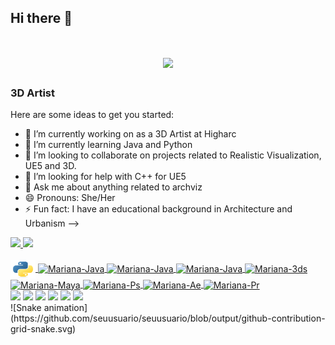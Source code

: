 ## Hi there 👋

<h1 align="center">
    <img src="https://readme-typing-svg.herokuapp.com/?font=Righteous&size=35&center=true&vCenter=true&width=500&height=70&duration=4000&lines=Hello,+I'm+Mariana;" />
</h1>
<h3>3D Artist </h3>


Here are some ideas to get you started:

- 🔭 I’m currently working on as a 3D Artist at Higharc
- 🌱 I’m currently learning Java and Python
- 👯 I’m looking to collaborate on projects related to Realistic Visualization, UE5 and 3D.
- 🤔 I’m looking for help with C++ for UE5
- 💬 Ask me about anything related to archviz
- 😄 Pronouns: She/Her
- ⚡ Fun fact: I have an educational background in Architecture and Urbanism
-->

<div>
  <a href="https://github.com/mariveras"> 
<img height="42%" src="https://github-readme-stats.vercel.app/api?username=mariveras&show_icons=true&theme=dark&include_all_commits=true&count_private=true"/>
  <img height="50%
" src="https://github-readme-stats.vercel.app/api/top-langs/?username=mariveras&layout=compact&langs_count=16&theme=dark"/>
</div>



<div style="display: inline_block"><br>

  <img align="center" alt="Mariana-Python" height="30" width="40" src="https://raw.githubusercontent.com/devicons/devicon/master/icons/python/python-original.svg">
  <img align="center" alt="Mariana-Java" height="30" width="40"  src="https://cdn.jsdelivr.net/gh/devicons/devicon@latest/icons/java/java-original.svg" />
  <img align="center" alt="Mariana-Java" height="30" width="40"  src="https://cdn.jsdelivr.net/gh/devicons/devicon@latest/icons/eclipse/eclipse-original-wordmark.svg" />



  <img align="center" alt="Mariana-Java" height="30" width="40"  src="https://cdn.jsdelivr.net/gh/devicons/devicon@latest/icons/unrealengine/unrealengine-original.svg" />                  
  <img align="center" alt="Mariana-3ds" height="30" width="40" src="https://cdn.jsdelivr.net/gh/devicons/devicon@latest/icons/threedsmax/threedsmax-original.svg" />
  <img align="center" alt="Mariana-Maya" height="30" width="40"  src="https://cdn.jsdelivr.net/gh/devicons/devicon@latest/icons/maya/maya-original-wordmark.svg" />

  <img align="center" alt="Mariana-Ps" height="30" width="40"  src="https://cdn.jsdelivr.net/gh/devicons/devicon@latest/icons/photoshop/photoshop-original.svg" />
  <img align="center" alt="Mariana-Ae" height="30" width="40"  src="https://cdn.jsdelivr.net/gh/devicons/devicon@latest/icons/aftereffects/aftereffects-original.svg" />
  <img align="center" alt="Mariana-Pr" height="30" width="40"  src="https://cdn.jsdelivr.net/gh/devicons/devicon@latest/icons/premierepro/premierepro-original.svg" />

</div>

<div>
    <a href="https://www.youtube.com/@Senacceoficial" target="_blank"><img src="https://img.shields.io/badge/YouTube-FF0000?style=for-the-badge&logo=youtube&logoColor=white" target="_blank"></a>
    <a href="https://instagram.com/denis.p.silva" target="_blank"><img src="https://img.shields.io/badge/-Instagram-%23E4405F?style=for-the-badge&logo=instagram&logoColor=white" target="_blank"></a>
    <a href="https://www.twitch.tv/denispsilvace" target="_blank"><img src="https://img.shields.io/badge/Twitch-9146FF?style=for-the-badge&logo=twitch&logoColor=white" target="_blank"></a>
    <a href="https://discord.gg/236957863879114754" target="_blank"><img src="https://img.shields.io/badge/Discord-7289DA?style=for-the-badge&logo=discord&logoColor=white" target="_blank"></a> 
    <a href = "mailto:denissilva@ce.senac.br"><img src="https://img.shields.io/badge/Gmail-D14836?style=for-the-badge&logo=gmail&logoColor=white" target="_blank"></a>
    <a href="https://www.linkedin.com/in/denissilvace" target="_blank"><img src="https://img.shields.io/badge/-LinkedIn-%230077B5?style=for-the-badge&logo=linkedin&logoColor=white" target="_blank"></a>   
 </div> 
![Snake animation](https://github.com/seuusuario/seuusuario/blob/output/github-contribution-grid-snake.svg)
